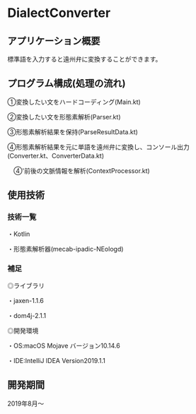 # DialectConverter
## アプリケーション概要
標準語を入力すると遠州弁に変換することができます。

## プログラム構成(処理の流れ)

①変換したい文をハードコーディング(Main.kt)

②変換したい文を形態素解析(Parser.kt)

③形態素解析結果を保持(ParseResultData.kt)

④形態素解析結果を元に単語を遠州弁に変換し、コンソール出力(Converter.kt、ConverterData.kt)
　
 
　④'前後の文脈情報を解析(ContextProcessor.kt)


## 使用技術
### 技術一覧
・Kotlin

・形態素解析器(mecab-ipadic-NEologd)

### 補足
◎ライブラリ

・jaxen-1.1.6

・dom4j-2.1.1

◎開発環境

・OS:macOS Mojave バージョン10.14.6

・IDE:IntelliJ IDEA Version2019.1.1

## 開発期間
2019年8月〜
